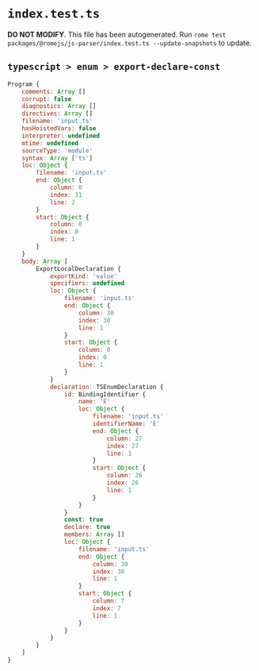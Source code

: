# `index.test.ts`

**DO NOT MODIFY**. This file has been autogenerated. Run `rome test packages/@romejs/js-parser/index.test.ts --update-snapshots` to update.

## `typescript > enum > export-declare-const`

```javascript
Program {
	comments: Array []
	corrupt: false
	diagnostics: Array []
	directives: Array []
	filename: 'input.ts'
	hasHoistedVars: false
	interpreter: undefined
	mtime: undefined
	sourceType: 'module'
	syntax: Array ['ts']
	loc: Object {
		filename: 'input.ts'
		end: Object {
			column: 0
			index: 31
			line: 2
		}
		start: Object {
			column: 0
			index: 0
			line: 1
		}
	}
	body: Array [
		ExportLocalDeclaration {
			exportKind: 'value'
			specifiers: undefined
			loc: Object {
				filename: 'input.ts'
				end: Object {
					column: 30
					index: 30
					line: 1
				}
				start: Object {
					column: 0
					index: 0
					line: 1
				}
			}
			declaration: TSEnumDeclaration {
				id: BindingIdentifier {
					name: 'E'
					loc: Object {
						filename: 'input.ts'
						identifierName: 'E'
						end: Object {
							column: 27
							index: 27
							line: 1
						}
						start: Object {
							column: 26
							index: 26
							line: 1
						}
					}
				}
				const: true
				declare: true
				members: Array []
				loc: Object {
					filename: 'input.ts'
					end: Object {
						column: 30
						index: 30
						line: 1
					}
					start: Object {
						column: 7
						index: 7
						line: 1
					}
				}
			}
		}
	]
}
```
